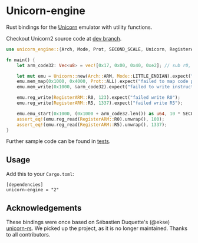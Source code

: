 # Unicorn-engine

Rust bindings for the [Unicorn](http://www.unicorn-engine.org/) emulator with utility functions.

Checkout Unicorn2 source code at [dev branch](https://github.com/unicorn-engine/unicorn/tree/dev).

```rust
use unicorn_engine::{Arch, Mode, Prot, SECOND_SCALE, Unicorn, RegisterARM};

fn main() {
    let arm_code32: Vec<u8> = vec![0x17, 0x00, 0x40, 0xe2]; // sub r0, #23

    let mut emu = Unicorn::new(Arch::ARM, Mode::LITTLE_ENDIAN).expect("failed to initialize Unicorn instance");
    emu.mem_map(0x1000, 0x4000, Prot::ALL).expect("failed to map code page");
    emu.mem_write(0x1000, &arm_code32).expect("failed to write instructions");

    emu.reg_write(RegisterARM::R0, 123).expect("failed write R0");
    emu.reg_write(RegisterARM::R5, 1337).expect("failed write R5");

    emu.emu_start(0x1000, (0x1000 + arm_code32.len()) as u64, 10 * SECOND_SCALE, 1000).expect("failed to start emulation");
    assert_eq!(emu.reg_read(RegisterARM::R0).unwrap(), 100);
    assert_eq!(emu.reg_read(RegisterARM::R5).unwrap(), 1337);
}
```

Further sample code can be found in [tests](./src/tests).

## Usage

Add this to your `Cargo.toml`:

```
[dependencies]
unicorn-engine = "2"
```

## Acknowledgements

These bindings were once based on Sébastien Duquette's (@ekse) [unicorn-rs](https://github.com/unicorn-rs/unicorn-rs). We picked up the project, as it is no longer maintained. Thanks to all contributors.

